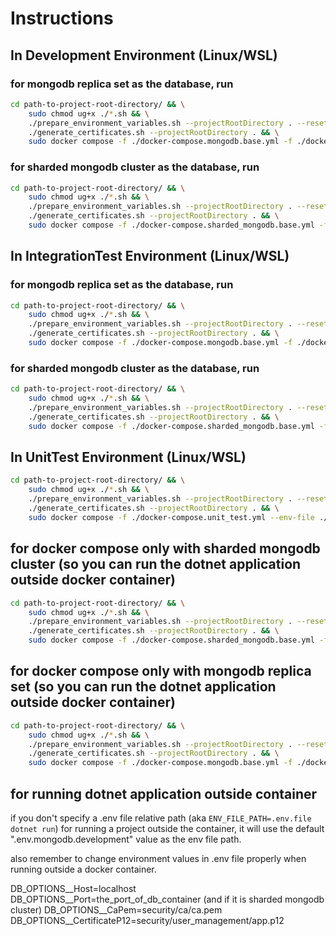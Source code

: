 # Instructions

## In Development Environment (Linux/WSL)

### for mongodb replica set as the database, run

```bash
cd path-to-project-root-directory/ && \
    sudo chmod ug+x ./*.sh && \
    ./prepare_environment_variables.sh --projectRootDirectory . --reset && \
    ./generate_certificates.sh --projectRootDirectory . && \
    sudo docker compose -f ./docker-compose.mongodb.base.yml -f ./docker-compose.mongodb.development.yml --env-file ./.env.mongodb.development up -d --build --remove-orphans -V
```

### for sharded mongodb cluster as the database, run

```bash
cd path-to-project-root-directory/ && \
    sudo chmod ug+x ./*.sh && \
    ./prepare_environment_variables.sh --projectRootDirectory . --reset && \
    ./generate_certificates.sh --projectRootDirectory . && \
    sudo docker compose -f ./docker-compose.sharded_mongodb.base.yml -f ./docker-compose.sharded_mongodb.development.yml --env-file ./.env.sharded_mongodb.development up -d --build --remove-orphans -V
```

## In IntegrationTest Environment (Linux/WSL)

### for mongodb replica set as the database, run

```bash
cd path-to-project-root-directory/ && \
    sudo chmod ug+x ./*.sh && \
    ./prepare_environment_variables.sh --projectRootDirectory . --reset && \
    ./generate_certificates.sh --projectRootDirectory . && \
    sudo docker compose -f ./docker-compose.mongodb.base.yml -f ./docker-compose.mongodb.integration_test.yml --env-file ./.env.mongodb.integration_test up --build --remove-orphans -V --exit-code-from user_management
```

### for sharded mongodb cluster as the database, run

```bash
cd path-to-project-root-directory/ && \
    sudo chmod ug+x ./*.sh && \
    ./prepare_environment_variables.sh --projectRootDirectory . --reset && \
    ./generate_certificates.sh --projectRootDirectory . && \
    sudo docker compose -f ./docker-compose.sharded_mongodb.base.yml -f ./docker-compose.sharded_mongodb.integration_test.yml --env-file ./.env.sharded_mongodb.integration_test up --build --remove-orphans -V --exit-code-from user_management
```

## In UnitTest Environment (Linux/WSL)

```bash
cd path-to-project-root-directory/ && \
    sudo chmod ug+x ./*.sh && \
    ./prepare_environment_variables.sh --projectRootDirectory . --reset && \
    ./generate_certificates.sh --projectRootDirectory . && \
    sudo docker compose -f ./docker-compose.unit_test.yml --env-file ./.env.unit_test up --build --remove-orphans -V --exit-code-from user_management
```

## for docker compose only with sharded mongodb cluster (so you can run the dotnet application outside docker container)

```bash
cd path-to-project-root-directory/ && \
    sudo chmod ug+x ./*.sh && \
    ./prepare_environment_variables.sh --projectRootDirectory . --reset && \
    ./generate_certificates.sh --projectRootDirectory . && \
    sudo docker compose -f ./docker-compose.sharded_mongodb.base.yml -f ./docker-compose.sharded_mongodb.yml --env-file ./.env.sharded_mongodb up -d --build --remove-orphans -V
```

## for docker compose only with mongodb replica set (so you can run the dotnet application outside docker container)

```bash
cd path-to-project-root-directory/ && \
    sudo chmod ug+x ./*.sh && \
    ./prepare_environment_variables.sh --projectRootDirectory . --reset && \
    ./generate_certificates.sh --projectRootDirectory . && \
    sudo docker compose -f ./docker-compose.mongodb.base.yml -f ./docker-compose.mongodb.yml --env-file ./.env.mongodb up -d --build --remove-orphans -V
```

## for running dotnet application outside container

if you don't specify a .env file relative path (aka `ENV_FILE_PATH=.env.file dotnet run`) for running a project outside the container,
it will use the default ".env.mongodb.development" value as the env file path.

also remember to change environment values in .env file properly when running outside a docker container.

DB_OPTIONS__Host=localhost
DB_OPTIONS__Port=the_port_of_db_container
(and if it is sharded mongodb cluster)
DB_OPTIONS__CaPem=security/ca/ca.pem
DB_OPTIONS__CertificateP12=security/user_management/app.p12
